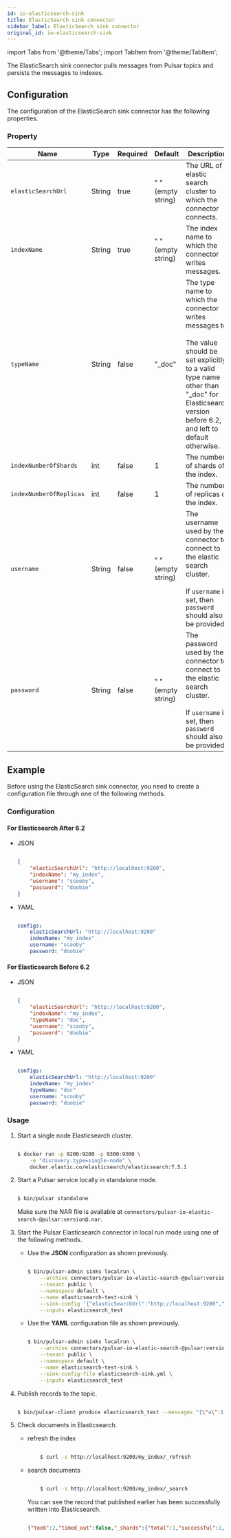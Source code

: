 ```yaml
---
id: io-elasticsearch-sink
title: ElasticSearch sink connector
sidebar_label: ElasticSearch sink connector
original_id: io-elasticsearch-sink
---
```


import Tabs from '@theme/Tabs';
import TabItem from '@theme/TabItem';


The ElasticSearch sink connector pulls messages from Pulsar topics and persists the messages to indexes.

## Configuration

The configuration of the ElasticSearch sink connector has the following properties.

### Property

| Name | Type|Required | Default | Description 
|------|----------|----------|---------|-------------|
| `elasticSearchUrl` | String| true |" " (empty string)| The URL of elastic search cluster to which the connector connects. |
| `indexName` | String| true |" " (empty string)| The index name to which the connector writes messages. |
| `typeName` | String | false | "_doc" | The type name to which the connector writes messages to. <br /><br /> The value should be set explicitly to a valid type name other than "_doc" for Elasticsearch version before 6.2, and left to default otherwise. |
| `indexNumberOfShards` | int| false |1| The number of shards of the index. |
| `indexNumberOfReplicas` | int| false |1 | The number of replicas of the index. |
| `username` | String| false |" " (empty string)| The username used by the connector to connect to the elastic search cluster. <br /><br />If `username` is set, then `password` should also be provided. |
| `password` | String| false | " " (empty string)|The password used by the connector to connect to the elastic search cluster. <br /><br />If `username` is set, then `password` should also be provided.  |

## Example

Before using the ElasticSearch sink connector, you need to create a configuration file through one of the following methods.

### Configuration

#### For Elasticsearch After 6.2

* JSON 

    ```json

    {
        "elasticSearchUrl": "http://localhost:9200",
        "indexName": "my_index",
        "username": "scooby",
        "password": "doobie"
    }

    ```

* YAML

    ```yaml

    configs:
        elasticSearchUrl: "http://localhost:9200"
        indexName: "my_index"
        username: "scooby"
        password: "doobie"

    ```

#### For Elasticsearch Before 6.2

* JSON 

    ```json

    {
        "elasticSearchUrl": "http://localhost:9200",
        "indexName": "my_index",
        "typeName": "doc",
        "username": "scooby",
        "password": "doobie"
    }

    ```

* YAML

    ```yaml

    configs:
        elasticSearchUrl: "http://localhost:9200"
        indexName: "my_index"
        typeName: "doc"
        username: "scooby"
        password: "doobie"

    ```

### Usage

1. Start a single node Elasticsearch cluster.

    ```bash

    $ docker run -p 9200:9200 -p 9300:9300 \
        -e "discovery.type=single-node" \
        docker.elastic.co/elasticsearch/elasticsearch:7.5.1

    ```

2. Start a Pulsar service locally in standalone mode.

    ```bash

    $ bin/pulsar standalone

    ```
    Make sure the NAR file is available at `connectors/pulsar-io-elastic-search-@pulsar:version@.nar`.

3. Start the Pulsar Elasticsearch connector in local run mode using one of the following methods.
    * Use the **JSON** configuration as shown previously. 

        ```bash

        $ bin/pulsar-admin sinks localrun \
            --archive connectors/pulsar-io-elastic-search-@pulsar:version@.nar \
            --tenant public \
            --namespace default \
            --name elasticsearch-test-sink \
            --sink-config '{"elasticSearchUrl":"http://localhost:9200","indexName": "my_index","username": "scooby","password": "doobie"}' \
            --inputs elasticsearch_test

        ```
    * Use the **YAML** configuration file as shown previously.
    

        ```bash

        $ bin/pulsar-admin sinks localrun \
            --archive connectors/pulsar-io-elastic-search-@pulsar:version@.nar \
            --tenant public \
            --namespace default \
            --name elasticsearch-test-sink \
            --sink-config-file elasticsearch-sink.yml \
            --inputs elasticsearch_test

        ```

4. Publish records to the topic.

    ```bash

    $ bin/pulsar-client produce elasticsearch_test --messages "{\"a\":1}"

    ```

5. Check documents in Elasticsearch.
    
    * refresh the index

        ```bash

            $ curl -s http://localhost:9200/my_index/_refresh

        ``` 
    * search documents

        ```bash

            $ curl -s http://localhost:9200/my_index/_search

        ```
        You can see the record that published earlier has been successfully written into Elasticsearch.

        ```json

        {"took":2,"timed_out":false,"_shards":{"total":1,"successful":1,"skipped":0,"failed":0},"hits":{"total":{"value":1,"relation":"eq"},"max_score":1.0,"hits":[{"_index":"my_index","_type":"_doc","_id":"FSxemm8BLjG_iC0EeTYJ","_score":1.0,"_source":{"a":1}}]}}

        ```
